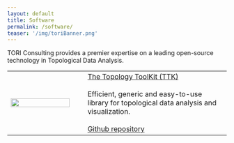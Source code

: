 ```yaml
---
layout: default
title: Software
permalink: /software/
teaser: '/img/toriBanner.png'
---
```


TORI Consulting provides a premier expertise on a leading open-source technology in Topological Data Analysis.

<table>
  <tr>
        <td width='30%'>
        <a 
href="http://topology-tool-kit.github.io/" 
target='new'
        >
          <img src='http://topology-tool-kit.github.io/android-chrome-512x512.png' width="100%"/></a>
        </td>
        <td width="5%" />
        <td width="100%">
                <a target='new' 
href="http://topology-tool-kit.github.io/"
                >
        The Topology ToolKit (TTK)
        </a><br>
        <br>
        Efficient, generic and easy-to-use library for topological data analysis and visualization.<br><br>
        <a target="new" href="https://github.com/topology-tool-kit/ttk">Github repository</a>
        </td>
      </tr>
</table>

<!-- TORI contributed the following components: -->
<!-- - Binary packaging for TTK -->
